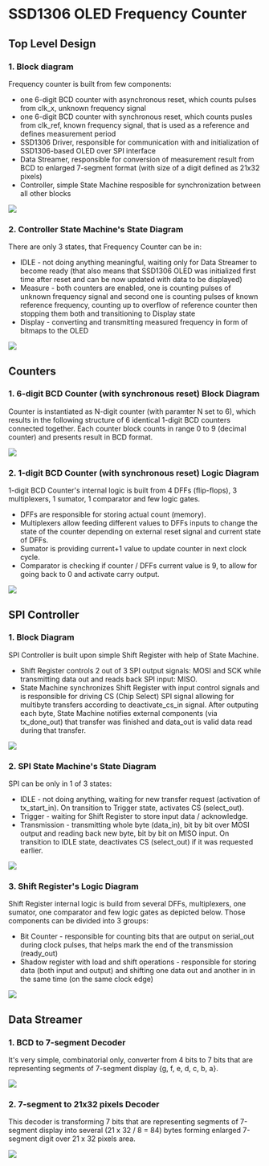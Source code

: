 # SSD1306 OLED Frequency Counter

## Top Level Design

### 1. Block diagram

Frequency counter is built from few components:
- one 6-digit BCD counter with asynchronous reset, which counts pulses from clk_x, unknown frequency signal
- one 6-digit BCD counter with synchronous reset, which counts pusles from clk_ref, known frequency signal, that is used as a reference and defines measurement period
- SSD1306 Driver, responsible for communication with and initialization of SSD1306-based OLED over SPI interface
- Data Streamer, responsible for conversion of measurement result from BCD to enlarged 7-segment format (with size of a digit defined as 21x32 pixels)
- Controller, simple State Machine resposible for synchronization between all other blocks

<img src="docs/diagrams/Block Diagram.drawio.svg">

### 2. Controller State Machine's State Diagram

There are only 3 states, that Frequency Counter can be in:
- IDLE - not doing anything meaningful, waiting only for Data Streamer to become ready (that also means that SSD1306 OLED was initialized first time after reset and can be now updated with data to be displayed)
- Measure - both counters are enabled, one is counting pulses of unknown frequency signal and second one is counting pulses of known reference frequency, counting up to overflow of reference counter then stopping them both and transitioning to Display state
- Display - converting and transmitting measured frequency in form of bitmaps to the OLED

<img src="docs/diagrams/Controller State Machine.drawio.svg">

## Counters

### 1. 6-digit BCD Counter (with synchronous reset) Block Diagram

Counter is instantiated as N-digit counter (with paramter N set to 6), which results in the following structure of 6 identical 1-digit BCD counters connected together. Each counter block counts in range 0 to 9 (decimal counter) and presents result in BCD format.

<img src="docs/diagrams/Ndigit Cnt Block Diagram.drawio.svg">

### 2. 1-digit BCD Counter (with synchronous reset) Logic Diagram

1-digit BCD Counter's internal logic is built from 4 DFFs (flip-flops), 3 multiplexers, 1 sumator, 1 comparator and few logic gates.
- DFFs are responsible for storing actual count (memory).
- Multiplexers allow feeding different values to DFFs inputs to change the state of the counter depending on external reset signal and current state of DFFs.
- Sumator is providing current+1 value to update counter in next clock cycle.
- Comparator is checking if counter / DFFs current value is 9, to allow for going back to 0 and activate carry output.

<img src="docs/diagrams/1digit Cnt Diagram.drawio.svg">

## SPI Controller

### 1. Block Diagram

SPI Controller is built upon simple Shift Register with help of State Machine.
- Shift Register controls 2 out of 3 SPI output signals: MOSI and SCK while transmitting data out and reads back SPI input: MISO.
- State Machine synchronizes Shift Register with input control signals and is responsible for driving CS (Chip Select) SPI signal allowing for multibyte transfers according to deactivate_cs_in signal. After outputing each byte, State Machine notifies external components (via tx_done_out) that transfer was finished and data_out is valid data read during that transfer.

<img src="docs/diagrams/SPI.drawio.svg">

### 2. SPI State Machine's State Diagram

SPI can be only in 1 of 3 states:
- IDLE - not doing anything, waiting for new transfer request (activation of tx_start_in). On transition to Trigger state, activates CS (select_out).
- Trigger - waiting for Shift Register to store input data / acknowledge.
- Transmission - transmitting whole byte (data_in), bit by bit over MOSI output and reading back new byte, bit by bit on MISO input. On transition to IDLE state, deactivates CS (select_out) if it was requested earlier.

<img src="docs/diagrams/SPI State Machine.drawio.svg">

### 3. Shift Register's Logic Diagram

Shift Register internal logic is build from several DFFs, multiplexers, one sumator, one comparator and few logic gates as depicted below. Those components can be divided into 3 groups:
- Bit Counter - responsible for counting bits that are output on serial_out during clock pulses, that helps mark the end of the transmission (ready_out)
- Shadow register with load and shift operations - responsible for storing data (both input and output) and shifting one data out and another in in the same time (on the same clock edge)

<img src="docs/diagrams/Shift Register.drawio.svg">


## Data Streamer

### 1. BCD to 7-segment Decoder

It's very simple, combinatorial only, converter from 4 bits to 7 bits that are representing segments of 7-segment display {g, f, e, d, c, b, a}.

<img src="docs/screenshots/7segment decoder.png">

### 2. 7-segment to 21x32 pixels Decoder

This decoder is transforming 7 bits that are representing segments of 7-segment display into several (21 x 32 / 8 = 84) bytes forming enlarged 7-segment digit over 21 x 32 pixels area.

<img src="docs/screenshots/21x32pix Digit Big.png">


